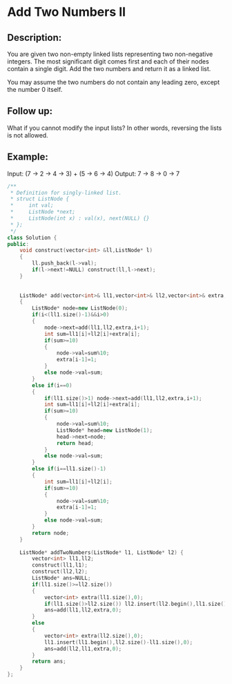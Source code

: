 Add Two Numbers II
==============================
Description:
----------------------
You are given two non-empty linked lists representing two non-negative integers. The most significant digit comes first and each of their nodes contain a single digit. Add the two numbers and return it as a linked list.

You may assume the two numbers do not contain any leading zero, except the number 0 itself.

Follow up:
----------------------
What if you cannot modify the input lists? In other words, reversing the lists is not allowed.

Example:
---------------------
Input: (7 -> 2 -> 4 -> 3) + (5 -> 6 -> 4)
Output: 7 -> 8 -> 0 -> 7







```cpp
/**
 * Definition for singly-linked list.
 * struct ListNode {
 *     int val;
 *     ListNode *next;
 *     ListNode(int x) : val(x), next(NULL) {}
 * };
 */
class Solution {
public:
    void construct(vector<int> &ll,ListNode* l)
    {
        ll.push_back(l->val);
        if(l->next!=NULL) construct(ll,l->next);
    }
    
    
    ListNode* add(vector<int>& ll1,vector<int>& ll2,vector<int>& extra,int i)
    {
        ListNode* node=new ListNode(0);
        if(i<(ll1.size()-1)&&i>0)
        {
            node->next=add(ll1,ll2,extra,i+1);
            int sum=ll1[i]+ll2[i]+extra[i];
            if(sum>=10)
            {
                node->val=sum%10;
                extra[i-1]=1;
            }
            else node->val=sum;
        }
        else if(i==0)
        {
            if(ll1.size()>1) node->next=add(ll1,ll2,extra,i+1);
            int sum=ll1[i]+ll2[i]+extra[i];
            if(sum>=10)
            {
                node->val=sum%10;
                ListNode* head=new ListNode(1);
                head->next=node;
                return head;
            }
            else node->val=sum;
        }
        else if(i==ll1.size()-1)
        {
            int sum=ll1[i]+ll2[i];
            if(sum>=10)
            {
                node->val=sum%10;
                extra[i-1]=1;
            }
            else node->val=sum;
        }
        return node;
    }
    
    ListNode* addTwoNumbers(ListNode* l1, ListNode* l2) {
        vector<int> ll1,ll2;
        construct(ll1,l1);
        construct(ll2,l2);
        ListNode* ans=NULL;
        if(ll1.size()>=ll2.size())
        {
            vector<int> extra(ll1.size(),0);
            if(ll1.size()>ll2.size()) ll2.insert(ll2.begin(),ll1.size()-ll2.size(),0);
            ans=add(ll1,ll2,extra,0);
        }
        else
        {
            vector<int> extra(ll2.size(),0);
            ll1.insert(ll1.begin(),ll2.size()-ll1.size(),0);            
            ans=add(ll2,ll1,extra,0);
        }
        return ans;
    }
};
```
